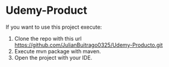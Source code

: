 # Udemy-Product

If you want to use this project execute:

  1) Clone the repo with this url https://github.com/JulianBuitrago0325/Udemy-Producto.git
  2) Execute mvn package with maven.
  3) Open the project with your IDE.
